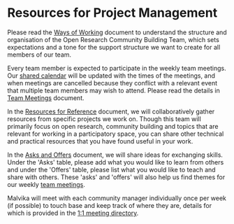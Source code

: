 # Resources for Project Management

Please read the [Ways of Working](./ways-of-working.md) document to understand the structure and organisation of the Open Research Community Building Team, which sets expectations and a tone for the support structure we want to create for all members of our team.

Every team member is expected to participate in the weekly team meetings. 
Our [shared calendar](https://calendar.google.com/calendar/u/0?cid=cGtlazVnc2xkcjlwYWRhNjc4MTJyaGtiaW9AZ3JvdXAuY2FsZW5kYXIuZ29vZ2xlLmNvbQ) will be updated with the times of the meetings, and when meetings are cancelled because they conflict with a relevant event that multiple team members may wish to attend.
Please read the details in [Team Meetings](./team-meetings.md) document.

In the [Resources for Reference](resources-for-reference.md) document, we will collaboratively gather resources from specific projects we work on.
Though this team will primarily focus on open research, community building and topics that are relevant for working in a participatory space, you can share other technical and practical resources that you have found useful in your work.

In the [Asks and Offers](./asks-and-offers.md) document, we will share ideas for exchanging skills.
Under the 'Asks' table, please add what you would like to learn from others and under the 'Offers' table, please list what you would like to teach and share with others.
These 'asks' and 'offers' will also help us find themes for our weekly [team meetings](./team-meetings.md).

Malvika will meet with each community manager individually once per week (if possible) to touch base and keep track of where they are, details for which is provided in the [1:1 meeting directory](./1-1-meetings).
